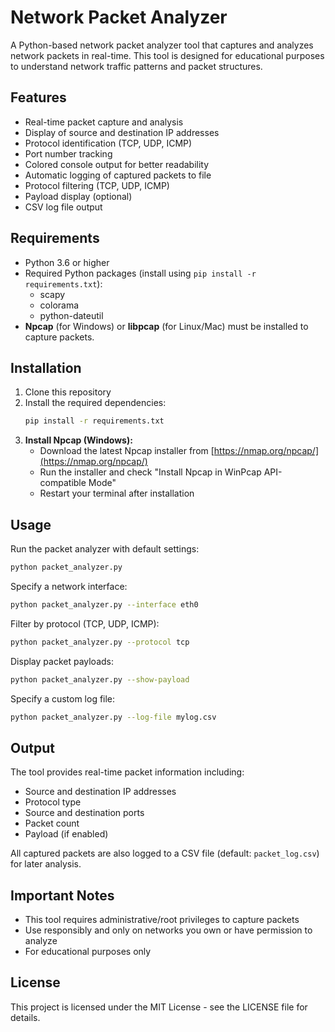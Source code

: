 # Network Packet Analyzer

A Python-based network packet analyzer tool that captures and analyzes network packets in real-time. This tool is designed for educational purposes to understand network traffic patterns and packet structures.

## Features

- Real-time packet capture and analysis
- Display of source and destination IP addresses
- Protocol identification (TCP, UDP, ICMP)
- Port number tracking
- Colored console output for better readability
- Automatic logging of captured packets to file
- Protocol filtering (TCP, UDP, ICMP)
- Payload display (optional)
- CSV log file output

## Requirements

- Python 3.6 or higher
- Required Python packages (install using `pip install -r requirements.txt`):
  - scapy
  - colorama
  - python-dateutil
- **Npcap** (for Windows) or **libpcap** (for Linux/Mac) must be installed to capture packets.

## Installation

1. Clone this repository
2. Install the required dependencies:
   ```bash
   pip install -r requirements.txt
   ```
3. **Install Npcap (Windows):**
   - Download the latest Npcap installer from [https://nmap.org/npcap/](https://nmap.org/npcap/)
   - Run the installer and check "Install Npcap in WinPcap API-compatible Mode"
   - Restart your terminal after installation

## Usage

Run the packet analyzer with default settings:
```bash
python packet_analyzer.py
```

Specify a network interface:
```bash
python packet_analyzer.py --interface eth0
```

Filter by protocol (TCP, UDP, ICMP):
```bash
python packet_analyzer.py --protocol tcp
```

Display packet payloads:
```bash
python packet_analyzer.py --show-payload
```

Specify a custom log file:
```bash
python packet_analyzer.py --log-file mylog.csv
```

## Output

The tool provides real-time packet information including:
- Source and destination IP addresses
- Protocol type
- Source and destination ports
- Packet count
- Payload (if enabled)

All captured packets are also logged to a CSV file (default: `packet_log.csv`) for later analysis.

## Important Notes

- This tool requires administrative/root privileges to capture packets
- Use responsibly and only on networks you own or have permission to analyze
- For educational purposes only

## License

This project is licensed under the MIT License - see the LICENSE file for details. 
